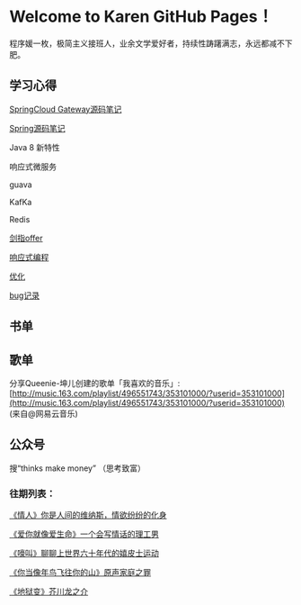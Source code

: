 # Welcome to Karen GitHub Pages！

程序媛一枚，极简主义接班人，业余文学爱好者，持续性踌躇满志，永远都减不下肥。

## 学习心得

[SpringCloud Gateway源码笔记](https://karen-hub-cloud.github.io/SpringCloud-Gateway/)

[Spring源码笔记](https://www.notion.so/Spring-381eaeaf59114bc38b34df7016fb4e49)

Java 8 新特性

响应式微服务

guava

KafKa

Redis

[剑指offer](https://www.notion.so/offer-cc54c09f78174488bd01d9f61e044027)

[响应式编程](https://www.notion.so/b6ed2bfbecfa48bc8cebf74ee127f42f)

[优化](https://www.notion.so/96697922fe9c46fe998fe880677918f7)

[bug记录](https://www.notion.so/bug-db94585dbd7b425a8ed008a4ef3ed37e)

## 书单

## 歌单

分享Queenie-坤儿创建的歌单「我喜欢的音乐」: [http://music.163.com/playlist/496551743/353101000/?userid=353101000](http://music.163.com/playlist/496551743/353101000/?userid=353101000) (来自@网易云音乐)

## 公众号

搜“thinks make money”    （思考致富）

### 往期列表：

[《情人》你是人间的维纳斯，情欲纷纷的化身](https://mp.weixin.qq.com/s/8BtGh1nZcKsO5AjfKQNjDA)

[《爱你就像爱生命》一个会写情话的理工男](https://mp.weixin.qq.com/s/eVdcHh89lMgP9mDpwyEBPQ)

[《嚎叫》聊聊上世界六十年代的嬉皮士运动](https://mp.weixin.qq.com/s/jgma81Ckvndu6sawt4S_JQ)

[《你当像年鸟飞往你的山》原声家庭之罪](https://mp.weixin.qq.com/s/_C6eSI-BsDwTiKPkHJjzbw)

[《地狱变》芥川龙之介](https://mp.weixin.qq.com/s/_8PXfFsIPOIPXQEjXipQGg)
